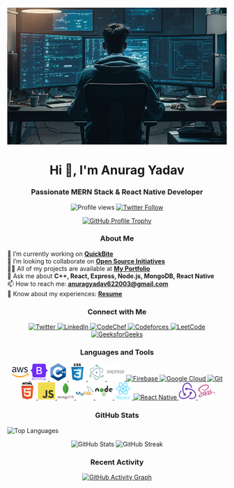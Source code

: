 ![Banner](https://github.com/Anuragyadav622003/Anuragyadav622003/blob/main/thumb.jpg)

<h1 align="center">Hi 👋, I'm Anurag Yadav</h1>
<h3 align="center">Passionate MERN Stack & React Native Developer</h3>

<p align="center">
  <img src="https://komarev.com/ghpvc/?username=anuragyadav622003&label=Profile%20views&color=0e75b6&style=flat" alt="Profile views" />
  <a href="https://twitter.com/anuragy7407529" target="_blank">
    <img src="https://img.shields.io/twitter/follow/anuragy7407529?logo=twitter&style=for-the-badge" alt="Twitter Follow" />
  </a>
</p>

<p align="center">
  <a href="https://github.com/ryo-ma/github-profile-trophy">
    <img src="https://github-profile-trophy.vercel.app/?username=anuragyadav622003&theme=dracula&margin-w=15&margin-h=15" alt="GitHub Profile Trophy" />
  </a>
</p>

<h3 align="center">About Me</h3>
<p align="">
  🔭 I’m currently working on <a href="https://github.com/anuragyadav/quickbite" target="_blank"><strong>QuickBite</strong></a><br>
  👯 I’m looking to collaborate on <a href="https://github.com/anuragyadav/open-source-initiative" target="_blank"><strong>Open Source Initiatives</strong></a><br>
  👨‍💻 All of my projects are available at <a href="https://anuragyadavportfolio.netlify.app/" target="_blank"><strong>My Portfolio</strong></a><br>
  💬 Ask me about <strong>C++, React, Express, Node.js, MongoDB, React Native</strong><br>
  📫 How to reach me: <strong><a href="mailto:anuragyadav622003@gmail.com">anuragyadav622003@gmail.com</a></strong><br>
  📄 Know about my experiences: <a href="https://github.com/Anuragyadav622003/Anuragyadav622003/blob/2d949ace23ef6872ac9431ea2bb4110425cdc399/AnuragYadav_Resume.pdf" target="_blank"><strong>Resume</strong></a>
</p>

<h3 align="center">Connect with Me</h3>
<p align="center">
  <a href="https://twitter.com/anuragy7407529" target="_blank">
    <img src="https://raw.githubusercontent.com/rahuldkjain/github-profile-readme-generator/master/src/images/icons/Social/twitter.svg" alt="Twitter" height="30" width="30" />
  </a>
  <a href="https://linkedin.com/in/anurag-yadav-3704b1239" target="_blank">
    <img src="https://raw.githubusercontent.com/rahuldkjain/github-profile-readme-generator/master/src/images/icons/Social/linked-in-alt.svg" alt="LinkedIn" height="30" width="30" />
  </a>
  <a href="https://www.codechef.com/users/anuragyadav622" target="_blank">
    <img src="https://cdn.jsdelivr.net/npm/simple-icons@3.1.0/icons/codechef.svg" alt="CodeChef" height="30" width="30" />
  </a>
  <a href="https://codeforces.com/profile/anuragyadav622003" target="_blank">
    <img src="https://raw.githubusercontent.com/rahuldkjain/github-profile-readme-generator/master/src/images/icons/Social/codeforces.svg" alt="Codeforces" height="30" width="30" />
  </a>
  <a href="https://www.leetcode.com/anuragyadav622003/" target="_blank">
    <img src="https://raw.githubusercontent.com/rahuldkjain/github-profile-readme-generator/master/src/images/icons/Social/leet-code.svg" alt="LeetCode" height="30" width="30" />
  </a>
  <a href="https://auth.geeksforgeeks.org/user/anuragyadf2iy" target="_blank">
    <img src="https://raw.githubusercontent.com/rahuldkjain/github-profile-readme-generator/master/src/images/icons/Social/geeks-for-geeks.svg" alt="GeeksforGeeks" height="30" width="30" />
  </a>
</p>

<h3 align="center">Languages and Tools</h3>
<p align="center">
  <a href="https://aws.amazon.com" target="_blank" rel="noreferrer">
    <img src="https://raw.githubusercontent.com/devicons/devicon/master/icons/amazonwebservices/amazonwebservices-original-wordmark.svg" alt="AWS" width="40" height="40"/>
  </a>
  <a href="https://getbootstrap.com" target="_blank" rel="noreferrer">
    <img src="https://raw.githubusercontent.com/devicons/devicon/master/icons/bootstrap/bootstrap-plain-wordmark.svg" alt="Bootstrap" width="40" height="40"/>
  </a>
  <a href="https://www.w3schools.com/cpp/" target="_blank" rel="noreferrer">
    <img src="https://raw.githubusercontent.com/devicons/devicon/master/icons/cplusplus/cplusplus-original.svg" alt="C++" width="40" height="40"/>
  </a>
  <a href="https://www.w3schools.com/css/" target="_blank" rel="noreferrer">
    <img src="https://raw.githubusercontent.com/devicons/devicon/master/icons/css3/css3-original-wordmark.svg" alt="CSS3" width="40" height="40"/>
  </a>
  <a href="https://www.electronjs.org" target="_blank" rel="noreferrer">
    <img src="https://raw.githubusercontent.com/devicons/devicon/master/icons/electron/electron-original.svg" alt="Electron" width="40" height="40"/>
  </a>
  <a href="https://expressjs.com" target="_blank" rel="noreferrer">
    <img src="https://raw.githubusercontent.com/devicons/devicon/master/icons/express/express-original-wordmark.svg" alt="Express" width="40" height="40"/>
  </a>
  <a href="https://firebase.google.com/" target="_blank" rel="noreferrer">
    <img src="https://www.vectorlogo.zone/logos/firebase/firebase-icon.svg" alt="Firebase" width="40" height="40"/>
  </a>
  <a href="https://cloud.google.com" target="_blank" rel="noreferrer">
    <img src="https://www.vectorlogo.zone/logos/google_cloud/google_cloud-icon.svg" alt="Google Cloud" width="40" height="40"/>
  </a>
  <a href="https://git-scm.com/" target="_blank" rel="noreferrer">
    <img src="https://www.vectorlogo.zone/logos/git-scm/git-scm-icon.svg" alt="Git" width="40" height="40"/>
  </a>
  <a href="https://www.w3.org/html/" target="_blank" rel="noreferrer">
    <img src="https://raw.githubusercontent.com/devicons/devicon/master/icons/html5/html5-original-wordmark.svg" alt="HTML5" width="40" height="40"/>
  </a>
  <a href="https://developer.mozilla.org/en-US/docs/Web/JavaScript" target="_blank" rel="noreferrer">
    <img src="https://raw.githubusercontent.com/devicons/devicon/master/icons/javascript/javascript-original.svg" alt="JavaScript" width="40" height="40"/>
  </a>
  <a href="https://www.mongodb.com/" target="_blank" rel="noreferrer">
    <img src="https://raw.githubusercontent.com/devicons/devicon/master/icons/mongodb/mongodb-original-wordmark.svg" alt="MongoDB" width="40" height="40"/>
  </a>
  <a href="https://www.mysql.com/" target="_blank" rel="noreferrer">
    <img src="https://raw.githubusercontent.com/devicons/devicon/master/icons/mysql/mysql-original-wordmark.svg" alt="MySQL" width="40" height="40"/>
  </a>
  <a href="https://nodejs.org" target="_blank" rel="noreferrer">
    <img src="https://raw.githubusercontent.com/devicons/devicon/master/icons/nodejs/nodejs-original-wordmark.svg" alt="Node.js" width="40" height="40"/>
  </a>
  <a href="https://reactjs.org/" target="_blank" rel="noreferrer">
    <img src="https://raw.githubusercontent.com/devicons/devicon/master/icons/react/react-original-wordmark.svg" alt="React" width="40" height="40"/>
  </a>
  <a href="https://reactnative.dev/" target="_blank" rel="noreferrer">
    <img src="https://reactnative.dev/img/header_logo.svg" alt="React Native" width="40" height="40"/>
  </a>
  <a href="https://redux.js.org" target="_blank" rel="noreferrer">
    <img src="https://raw.githubusercontent.com/devicons/devicon/master/icons/redux/redux-original.svg" alt="Redux" width="40" height="40"/>
  </a>
  <a href="https://sass-lang.com" target="_blank" rel="noreferrer">
    <img src="https://raw.githubusercontent.com/devicons/devicon/master/icons/sass/sass-original.svg" alt="Sass" width="40" height="40"/>
  </a>
</p>

<h3 align="center">GitHub Stats</h3>
 <img src="https://github-readme-stats.vercel.app/api/top-langs?username=anuragyadav622003&show_icons=true&theme=dark&locale=en&layout=compact" alt="Top Languages" />
<p align="center">
  <img src="https://github-readme-stats.vercel.app/api?username=anuragyadav622003&show_icons=true&theme=dark&locale=en" alt="GitHub Stats" />
  <img src="https://github-readme-streak-stats.herokuapp.com/?user=anuragyadav622003&theme=dark" alt="GitHub Streak" />
</p>

<h3 align="center">Recent Activity</h3>
<p align="center">
  <a href="https://github.com/anuragyadav622003">
    <img src="https://activity-graph.herokuapp.com/graph?username=anuragyadav622003&bg_color=0d1117&color=ffffff&line=ffffff&point=00ff00&area=true&hide_border=true" alt="GitHub Activity Graph" />
  </a>
</p>
